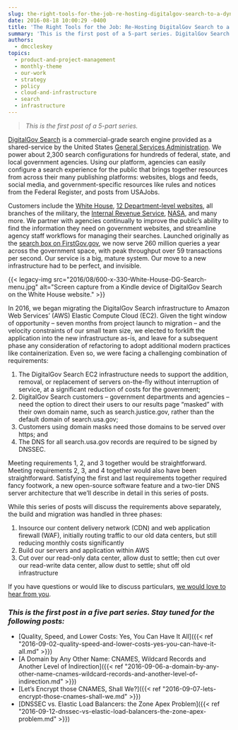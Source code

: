 ```yaml
---
slug: the-right-tools-for-the-job-re-hosting-digitalgov-search-to-a-dynamic-infrastructure-environment
date: 2016-08-18 10:00:29 -0400
title: 'The Right Tools for the Job: Re-Hosting DigitalGov Search to a Dynamic Infrastructure Environment'
summary: 'This is the first post of a 5-part series. DigitalGov Search is a commercial-grade search engine provided as a shared-service by the United States General Services Administration. We power about 2,300 search configurations for hundreds of federal, state, and local government agencies. Using our platform, agencies can easily configure a search experience for the public that'
authors:
  - dmccleskey
topics:
  - product-and-project-management
  - monthly-theme
  - our-work
  - strategy
  - policy
  - cloud-and-infrastructure
  - search
  - infrastructure
---
```


> _This is the first post of a 5-part series._

[DigitalGov Search](https://search.gov) is a commercial-grade search engine provided as a shared-service by the United States [General Services Administration](http://www.gsa.gov/). We power about 2,300 search configurations for hundreds of federal, state, and local government agencies. Using our platform, agencies can easily configure a search experience for the public that brings together resources from across their many publishing platforms: websites, blogs and feeds, social media, and government-specific resources like rules and notices from the Federal Register, and posts from USAJobs.

Customers include the [White House](https://search.whitehouse.gov/search?query=bo+and+sunny&op=Search&affiliate=wh), [12 Department-level websites](http://search.digitalgov.gov/customers.html), all branches of the military, the [Internal Revenue Service](http://find.irs.gov/search?utf8=%E2%9C%93&affiliate=irs&query=tax+extension&commit=Search), [NASA](http://nasasearch.nasa.gov/search?utf8=%E2%9C%93&affiliate=nasa&query=juno), and many more. We partner with agencies continually to improve the public’s ability to find the information they need on government websites, and streamline agency staff workflows for managing their searches. Launched originally as the [search box on FirstGov.gov](http://web.archive.org/web/20001109105200/http://www.firstgov.gov), we now serve 260 million queries a year across the government space, with peak throughput over 59 transactions per second. Our service is a big, mature system. Our move to a new infrastructure had to be perfect, and invisible.

{{< legacy-img src="2016/08/600-x-330-White-House-DG-Search-menu.jpg" alt="Screen capture from a Kindle device of DigitalGov Search on the White House website." >}}

In 2016, we began migrating the DigitalGov Search infrastructure to Amazon Web Services’ (AWS) Elastic Compute Cloud (EC2). Given the tight window of opportunity – seven months from project launch to migration – and the velocity constraints of our small team size, we elected to forklift the application into the new infrastructure as-is, and leave for a subsequent phase any consideration of refactoring to adopt additional modern practices like containerization. Even so, we were facing a challenging combination of requirements:

  1. The DigitalGov Search EC2 infrastructure needs to support the addition, removal, or replacement of servers on-the-fly without interruption of service, at a significant reduction of costs for the government;
  2. DigitalGov Search customers – government departments and agencies – need the option to direct their users to our results page “masked” with their own domain name, such as search.justice.gov, rather than the default domain of search.usa.gov;
  3. Customers using domain masks need those domains to be served over https; and
  4. The DNS for all search.usa.gov records are required to be signed by DNSSEC.

Meeting requirements 1, 2, and 3 together would be straightforward. Meeting requirements 2, 3, and 4 together would also have been straightforward. Satisfying the first and last requirements together required fancy footwork, a new open-source software feature and a two-tier DNS server architecture that we’ll describe in detail in this series of posts.

While this series of posts will discuss the requirements above separately, the build and migration was handled in three phases:

  1. Insource our content delivery network (CDN) and web application firewall (WAF), initially routing traffic to our old data centers, but still reducing monthly costs significantly
  2. Build our servers and application within AWS
  3. Cut over our read-only data center, allow dust to settle; then cut over our read-write data center, allow dust to settle; shut off old infrastructure

If you have questions or would like to discuss particulars, [we would love to hear from you](mailto:search@support.digitalgov.gov).

<h3 id="series">
  <em>This is the first post in a five part series. Stay tuned for the following posts:</em>
</h3>

  * [Quality, Speed, and Lower Costs: Yes, You Can Have It All]({{< ref "2016-09-02-quality-speed-and-lower-costs-yes-you-can-have-it-all.md" >}})
  * [A Domain by Any Other Name: CNAMES, Wildcard Records and Another Level of Indirection]({{< ref "2016-09-06-a-domain-by-any-other-name-cnames-wildcard-records-and-another-level-of-indirection.md" >}})
  * [Let’s Encrypt those CNAMES, Shall We?]({{< ref "2016-09-07-lets-encrypt-those-cnames-shall-we.md" >}})
  * [DNSSEC vs. Elastic Load Balancers: the Zone Apex Problem]({{< ref "2016-09-12-dnssec-vs-elastic-load-balancers-the-zone-apex-problem.md" >}})